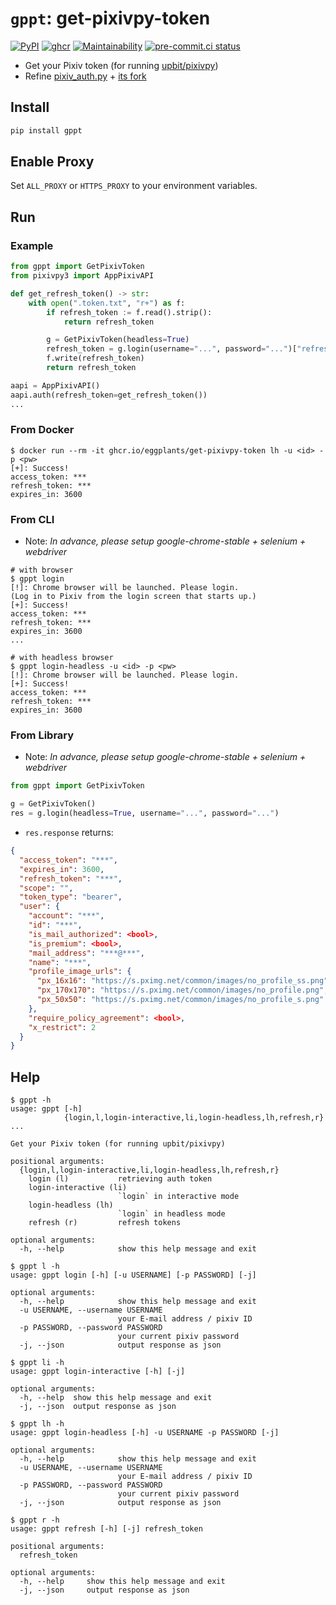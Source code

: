 # `gppt`: get-pixivpy-token

[![PyPI](
  <https://img.shields.io/pypi/v/gppt?color=blue>
  )](
  <https://pypi.org/project/gppt/>
) [![ghcr](
  <https://ghcr-badge.deta.dev/eggplants/get-pixivpy-token/size>
  )](
  <https://github.com/eggplants/get-pixivpy-token/pkgs/container/get-pixivpy-token>
) [![Maintainability](
  <https://api.codeclimate.com/v1/badges/b40b8fa2c9d71f869b9c/maintainability>
  )](
  <https://codeclimate.com/github/eggplants/get-pixiv-token/maintainability>
) [![pre-commit.ci status](
  <https://results.pre-commit.ci/badge/github/eggplants/get-pixivpy-token/main.svg>
  )](
  <https://results.pre-commit.ci/latest/github/eggplants/get-pixivpy-token/main>
)

- Get your Pixiv token (for running [upbit/pixivpy](https://github.com/upbit/pixivpy))
- Refine [pixiv_auth.py](https://gist.github.com/ZipFile/c9ebedb224406f4f11845ab700124362) + [its fork](https://gist.github.com/upbit/6edda27cb1644e94183291109b8a5fde)

## Install

```bash
pip install gppt
```

## Enable Proxy

Set `ALL_PROXY` or `HTTPS_PROXY` to your environment variables.

## Run

### Example

```python
from gppt import GetPixivToken
from pixivpy3 import AppPixivAPI

def get_refresh_token() -> str:
    with open(".token.txt", "r+") as f:
        if refresh_token := f.read().strip():
            return refresh_token

        g = GetPixivToken(headless=True)
        refresh_token = g.login(username="...", password="...")["refresh_token"]
        f.write(refresh_token)
        return refresh_token

aapi = AppPixivAPI()
aapi.auth(refresh_token=get_refresh_token())
...
```

### From Docker

```shellsession
$ docker run --rm -it ghcr.io/eggplants/get-pixivpy-token lh -u <id> -p <pw>
[+]: Success!
access_token: ***
refresh_token: ***
expires_in: 3600
```

### From CLI

- Note: _In advance, please setup google-chrome-stable + selenium + webdriver_

```shellsession
# with browser
$ gppt login
[!]: Chrome browser will be launched. Please login.
(Log in to Pixiv from the login screen that starts up.)
[+]: Success!
access_token: ***
refresh_token: ***
expires_in: 3600
...

# with headless browser
$ gppt login-headless -u <id> -p <pw>
[!]: Chrome browser will be launched. Please login.
[+]: Success!
access_token: ***
refresh_token: ***
expires_in: 3600
```

### From Library

- Note: _In advance, please setup google-chrome-stable + selenium + webdriver_

```python
from gppt import GetPixivToken

g = GetPixivToken()
res = g.login(headless=True, username="...", password="...")
```

- `res.response` returns:

```json
{
  "access_token": "***",
  "expires_in": 3600,
  "refresh_token": "***",
  "scope": "",
  "token_type": "bearer",
  "user": {
    "account": "***",
    "id": "***",
    "is_mail_authorized": <bool>,
    "is_premium": <bool>,
    "mail_address": "***@***",
    "name": "***",
    "profile_image_urls": {
      "px_16x16": "https://s.pximg.net/common/images/no_profile_ss.png",
      "px_170x170": "https://s.pximg.net/common/images/no_profile.png",
      "px_50x50": "https://s.pximg.net/common/images/no_profile_s.png"
    },
    "require_policy_agreement": <bool>,
    "x_restrict": 2
  }
}
```

## Help

```shellsession
$ gppt -h
usage: gppt [-h]
            {login,l,login-interactive,li,login-headless,lh,refresh,r} ...

Get your Pixiv token (for running upbit/pixivpy)

positional arguments:
  {login,l,login-interactive,li,login-headless,lh,refresh,r}
    login (l)           retrieving auth token
    login-interactive (li)
                        `login` in interactive mode
    login-headless (lh)
                        `login` in headless mode
    refresh (r)         refresh tokens

optional arguments:
  -h, --help            show this help message and exit
```

```shellsession
$ gppt l -h
usage: gppt login [-h] [-u USERNAME] [-p PASSWORD] [-j]

optional arguments:
  -h, --help            show this help message and exit
  -u USERNAME, --username USERNAME
                        your E-mail address / pixiv ID
  -p PASSWORD, --password PASSWORD
                        your current pixiv password
  -j, --json            output response as json
```

```shellsession
$ gppt li -h
usage: gppt login-interactive [-h] [-j]

optional arguments:
  -h, --help  show this help message and exit
  -j, --json  output response as json
```

```shellsession
$ gppt lh -h
usage: gppt login-headless [-h] -u USERNAME -p PASSWORD [-j]

optional arguments:
  -h, --help            show this help message and exit
  -u USERNAME, --username USERNAME
                        your E-mail address / pixiv ID
  -p PASSWORD, --password PASSWORD
                        your current pixiv password
  -j, --json            output response as json
```

```shellsession
$ gppt r -h
usage: gppt refresh [-h] [-j] refresh_token

positional arguments:
  refresh_token

optional arguments:
  -h, --help     show this help message and exit
  -j, --json     output response as json
```
